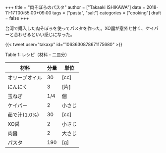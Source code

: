 +++
title = "肉そぼろのパスタ"
author = ["Takaaki ISHIKAWA"]
date = 2018-11-17T00:55:00+09:00
tags = ["pasta", "salt"]
categories = ["cooking"]
draft = false
+++

台湾で購入した肉そぼろを使ってパスタを作った。XO醤が意外と甘く、ケイパーと合わせるといい感じになった。  

{{< tweet user="takaxp" id="1063630878671175680" >}}  

<div class="table-caption">
  <span class="table-number">Table 1</span>:
  レシピ（材料・二皿分）
</div>

| 材料      | 分量 | 単位 |
|---------|----|----|
| オリーブオイル | 30  | [cc] |
| にんにく  | 3   | [片] |
| 玉ねぎ    | 1/4 | 個   |
| ケイパー  | 2   | 小さじ |
| 茹で汁(1.0%) | 30  | [cc] |
| XO醤      | 2   | 小さじ |
| 肉醤      | 2   | 大さじ |
| パスタ    | 190 | [g]  |